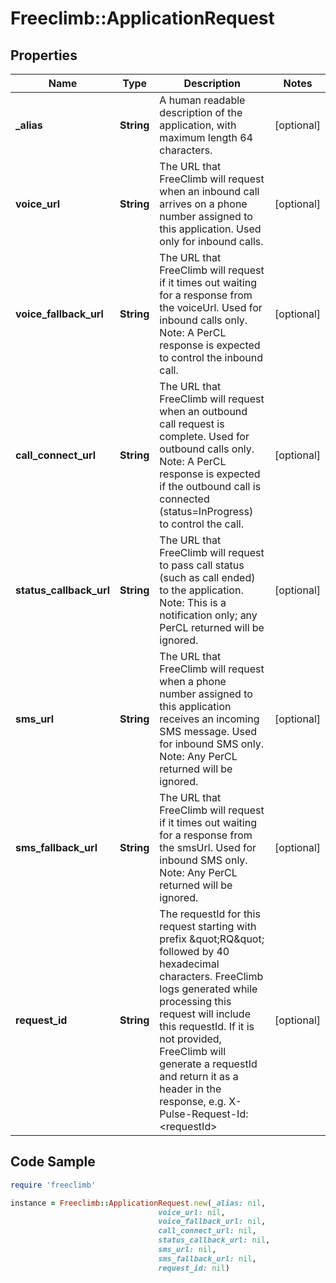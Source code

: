 # Freeclimb::ApplicationRequest

## Properties

Name | Type | Description | Notes
------------ | ------------- | ------------- | -------------
**_alias** | **String** | A human readable description of the application, with maximum length 64 characters. | [optional] 
**voice_url** | **String** | The URL that FreeClimb will request when an inbound call arrives on a phone number assigned to this application. Used only for inbound calls. | [optional] 
**voice_fallback_url** | **String** | The URL that FreeClimb will request if it times out waiting for a response from the voiceUrl. Used for inbound calls only. Note: A PerCL response is expected to control the inbound call. | [optional] 
**call_connect_url** | **String** | The URL that FreeClimb will request when an outbound call request is complete. Used for outbound calls only.  Note: A PerCL response is expected if the outbound call is connected (status&#x3D;InProgress) to control the call. | [optional] 
**status_callback_url** | **String** | The URL that FreeClimb will request to pass call status (such as call ended) to the application.  Note: This is a notification only; any PerCL returned will be ignored. | [optional] 
**sms_url** | **String** | The URL that FreeClimb will request when a phone number assigned to this application receives an incoming SMS message. Used for inbound SMS only.  Note: Any PerCL returned will be ignored. | [optional] 
**sms_fallback_url** | **String** | The URL that FreeClimb will request if it times out waiting for a response from the smsUrl. Used for inbound SMS only.  Note: Any PerCL returned will be ignored. | [optional] 
**request_id** | **String** | The requestId for this request starting with prefix \&quot;RQ\&quot; followed by 40 hexadecimal characters. FreeClimb logs generated while processing this request will include this requestId. If it is not provided, FreeClimb will generate a requestId and return it as a header in the response, e.g. X-Pulse-Request-Id: &lt;requestId&gt; | [optional] 

## Code Sample

```ruby
require 'freeclimb'

instance = Freeclimb::ApplicationRequest.new(_alias: nil,
                                 voice_url: nil,
                                 voice_fallback_url: nil,
                                 call_connect_url: nil,
                                 status_callback_url: nil,
                                 sms_url: nil,
                                 sms_fallback_url: nil,
                                 request_id: nil)
```


